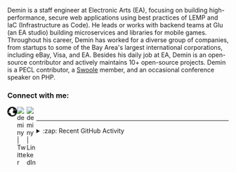 Demin is a staff engineer at Electronic Arts (EA), focusing on building high-performance, secure web applications using best practices of LEMP and IaC (Infrastructure as Code). He leads or works with backend teams at Glu (an EA studio) building microservices and libraries for mobile games. Throughout his career, Demin has worked for a diverse group of companies, from startups to some of the Bay Area's largest international corporations, including eBay, Visa, and EA. Besides his daily job at EA, Demin is an open-source contributor and actively maintains 10+ open-source projects. Demin is a PECL contributor, a [Swoole](https://github.com/swoole) member, and an occasional conference speaker on PHP.

### Connect with me:

[<img align="left" alt="https://deminy.in" width="22px" src="https://raw.githubusercontent.com/iconic/open-iconic/master/svg/globe.svg" />][website]
[<img align="left" alt="deminy | Twitter" width="22px" src="https://cdn.jsdelivr.net/npm/simple-icons@v3/icons/twitter.svg" />][twitter]
[<img align="left" alt="deminy | LinkedIn" width="22px" src="https://cdn.jsdelivr.net/npm/simple-icons@v3/icons/linkedin.svg" />][linkedin]

<br />

[website]: https://deminy.in
[linkedin]: https://www.linkedin.com/in/deminy
[twitter]: https://twitter.com/deminy

---

<details>
  <summary>:zap: Recent GitHub Activity</summary>

<!--START_SECTION:activity-->
1. 🗣 Commented on [#3](https://github.com/deminy/swoole-by-examples/pull/3#issuecomment-1742437512) in [deminy/swoole-by-examples](https://github.com/deminy/swoole-by-examples)
2. 🎉 Merged PR [#3](https://github.com/deminy/swoole-by-examples/pull/3) in [deminy/swoole-by-examples](https://github.com/deminy/swoole-by-examples)
3. 🗣 Commented on [#162](https://github.com/swoole/library/issues/162#issuecomment-1732477707) in [swoole/library](https://github.com/swoole/library)
4. 🔒 Closed issue [#201](https://github.com/couchbase/docker/issues/201) in [couchbase/docker](https://github.com/couchbase/docker)
5. 🗣 Commented on [#201](https://github.com/couchbase/docker/issues/201#issuecomment-1718185783) in [couchbase/docker](https://github.com/couchbase/docker)
<!--END_SECTION:activity-->

</details>
